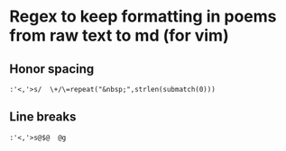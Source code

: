 # Regex to keep formatting in poems from raw text to md (for vim)

## Honor spacing

```
:'<,'>s/  \+/\=repeat("&nbsp;",strlen(submatch(0)))
```

## Line breaks

```
:'<,'>s@$@  @g
```

